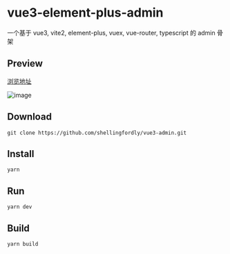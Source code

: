 # vue3-element-plus-admin

一个基于 vue3, vite2, element-plus, vuex, vue-router, typescript 的 admin 骨架

## Preview

[浏览地址](https://shellingfordly.github.io/vue3-admin)

![image](https://user-images.githubusercontent.com/39196952/145184003-0223d420-d83c-494c-b1cb-423815523065.png)


## Download

```
git clone https://github.com/shellingfordly/vue3-admin.git
```

## Install

```
yarn
```

## Run

```
yarn dev
```

## Build

```
yarn build
```

